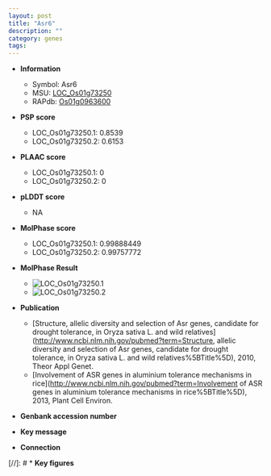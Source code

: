 ```yaml
---
layout: post
title: "Asr6"
description: ""
category: genes
tags: 
---
```


* **Information**  
    + Symbol: Asr6  
    + MSU: [LOC_Os01g73250](http://rice.plantbiology.msu.edu/cgi-bin/ORF_infopage.cgi?orf=LOC_Os01g73250)  
    + RAPdb: [Os01g0963600](http://rapdb.dna.affrc.go.jp/viewer/gbrowse_details/irgsp1?name=Os01g0963600)  

* **PSP score**  
    + LOC_Os01g73250.1: 0.8539 
    + LOC_Os01g73250.2: 0.6153 

* **PLAAC score**  
    + LOC_Os01g73250.1: 0 
    + LOC_Os01g73250.2: 0 

* **pLDDT score**
    + NA


* **MolPhase score**
    + LOC_Os01g73250.1: 0.99888449
    + LOC_Os01g73250.2: 0.99757772

* **MolPhase Result**
    + ![LOC_Os01g73250.1](https://304243504.github.io/Pictures/LOC_Os01g/LOC_Os01g73250.1.png)
    + ![LOC_Os01g73250.2](https://304243504.github.io/Pictures/LOC_Os01g/LOC_Os01g73250.2.png)

* **Publication**  
    + [Structure, allelic diversity and selection of Asr genes, candidate for drought tolerance, in Oryza sativa L. and wild relatives](http://www.ncbi.nlm.nih.gov/pubmed?term=Structure, allelic diversity and selection of Asr genes, candidate for drought tolerance, in Oryza sativa L. and wild relatives%5BTitle%5D), 2010, Theor Appl Genet.
    + [Involvement of ASR genes in aluminium tolerance mechanisms in rice](http://www.ncbi.nlm.nih.gov/pubmed?term=Involvement of ASR genes in aluminium tolerance mechanisms in rice%5BTitle%5D), 2013, Plant Cell Environ.

* **Genbank accession number**  

* **Key message**  

* **Connection**  

[//]: # * **Key figures**  


